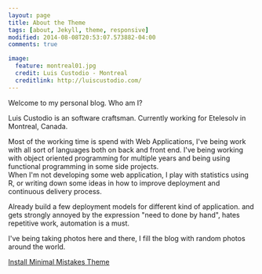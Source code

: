 ```yaml
---
layout: page
title: About the Theme
tags: [about, Jekyll, theme, responsive]
modified: 2014-08-08T20:53:07.573882-04:00
comments: true

image:
  feature: montreal01.jpg
  credit: Luis Custodio - Montreal
  creditlink: http://luiscustodio.com/
---
```


Welcome to my personal blog. Who am I? 


Luis Custodio is an software craftsman. Currently working for Etelesolv in Montreal, Canada.

Most of the working time is spend with Web Applications, I've being work with all sort of languages both on back and front end.
I've being working with object oriented programming for multiple years and being using functional programming in some side projects.  
When I'm not developing some web application, I play with statistics using R, or writing down some ideas in how to improve deployment and continuous delivery process.

Already build a few deployment models for different kind of application. and gets strongly annoyed by the expression "need to done by hand", hates repetitive work, automation is a must.

I've being taking photos here and there, I fill the blog with random photos around the world.

<a markdown="0" href="{{ site.url }}/theme-setup" class="btn">Install Minimal Mistakes Theme</a>
